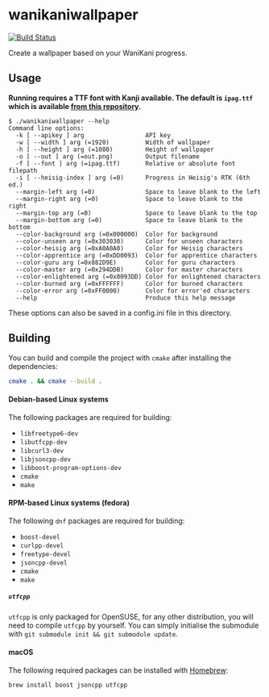wanikaniwallpaper
=================

[![Build Status](https://travis-ci.org/Hexagenic/wanikaniwallpaper.svg?branch=master)](https://travis-ci.org/Hexagenic/wanikaniwallpaper)

Create a wallpaper based on your WaniKani progress.

## Usage

**Running requires a TTF font with Kanji available. The default is `ipag.ttf`
which is available [from this repository][ipag].**

```
$ ./wanikaniwallpaper --help
Command line options:
  -k [ --apikey ] arg                 API key
  -w [ --width ] arg (=1920)          Width of wallpaper
  -h [ --height ] arg (=1080)         Height of wallpaper
  -o [ --out ] arg (=out.png)         Output filename
  -f [ --font ] arg (=ipag.ttf)       Relative or absolute font filepath
  -i [ --heisig-index ] arg (=0)      Progress in Heisig's RTK (6th ed.)
  --margin-left arg (=0)              Space to leave blank to the left
  --margin-right arg (=0)             Space to leave blank to the right
  --margin-top arg (=0)               Space to leave blank to the top
  --margin-bottom arg (=0)            Space to leave blank to the bottom
  --color-background arg (=0x000000)  Color for background
  --color-unseen arg (=0x303030)      Color for unseen characters
  --color-heisig arg (=0xA0A0A0)      Color for Heisig characters
  --color-apprentice arg (=0xDD0093)  Color for apprentice characters
  --color-guru arg (=0x882D9E)        Color for guru characters
  --color-master arg (=0x294DDB)      Color for master characters
  --color-enlightened arg (=0x0093DD) Color for enlightened characters
  --color-burned arg (=0xFFFFFF)      Color for burned characters
  --color-error arg (=0xFF0000)       Color for error'ed characters
  --help                              Produce this help message
```

These options can also be saved in a config.ini file in this directory.

## Building

You can build and compile the project with `cmake` after installing the
dependencies:

```bash
cmake . && cmake --build .
```

#### Debian-based Linux systems

The following packages are required for building:

 * `libfreetype6-dev`
 * `libutfcpp-dev`
 * `libcurl3-dev`
 * `libjsoncpp-dev`
 * `libboost-program-options-dev`
 * `cmake`
 * `make`

#### RPM-based Linux systems (fedora)

The following `dnf` packages are required for building:
 * `boost-devel`
 * `curlpp-devel`
 * `freetype-devel`
 * `jsoncpp-devel`
 * `cmake`
 * `make`

##### **`utfcpp`**

`utfcpp` is only packaged for OpenSUSE, for any other distribution, you
will need to compile `utfcpp` by yourself. You can simply initialise the
submodule with `git submodule init && git submodule update`.

#### macOS
The following required packages can be installed with [Homebrew][brew]:
```
brew install boost jsoncpp utfcpp
```

[ipag]: https://github.com/hyoshiok/ttf-ipafont
[brew]: https://brew.sh
